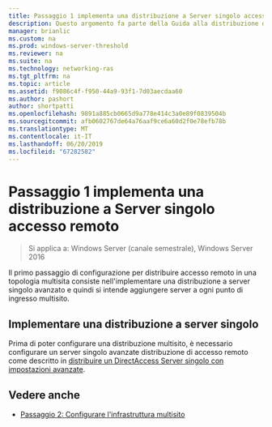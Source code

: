 ```yaml
---
title: Passaggio 1 implementa una distribuzione a Server singolo accesso remoto
description: Questo argomento fa parte della Guida alla distribuzione di più server di accesso remoto in una distribuzione multisito di Windows Server 2016.
manager: brianlic
ms.custom: na
ms.prod: windows-server-threshold
ms.reviewer: na
ms.suite: na
ms.technology: networking-ras
ms.tgt_pltfrm: na
ms.topic: article
ms.assetid: f9086c4f-f950-44a9-93f1-7d03aecdaa60
ms.author: pashort
author: shortpatti
ms.openlocfilehash: 9891a885cb0665d9a778e414c3a0e89f0839504b
ms.sourcegitcommit: afb0602767de64a76aaf9ce6a60d2f0e78efb78b
ms.translationtype: MT
ms.contentlocale: it-IT
ms.lasthandoff: 06/20/2019
ms.locfileid: "67282582"
---
```

# <a name="step-1-implement-a-single-server-remote-access-deployment"></a>Passaggio 1 implementa una distribuzione a Server singolo accesso remoto

>Si applica a: Windows Server (canale semestrale), Windows Server 2016

Il primo passaggio di configurazione per distribuire accesso remoto in una topologia multisita consiste nell'implementare una distribuzione a server singolo avanzato e quindi si intende aggiungere server a ogni punto di ingresso multisito.  
  
## <a name="BKMK_1.1"></a>Implementare una distribuzione a server singolo  
Prima di poter configurare una distribuzione multisito, è necessario configurare un server singolo avanzate distribuzione di accesso remoto come descritto in [distribuire un DirectAccess Server singolo con impostazioni avanzate](https://technet.microsoft.com/windows-server-docs/networking/remote-access/directaccess/single-server-advanced/deploy-a-single-directaccess-server-with-advanced-settings).  
  
## <a name="BKMK_Links"></a>Vedere anche  
  
-   [Passaggio 2: Configurare l'infrastruttura multisito](Step-2-Configure-the-Multisite-Infrastructure.md)  



